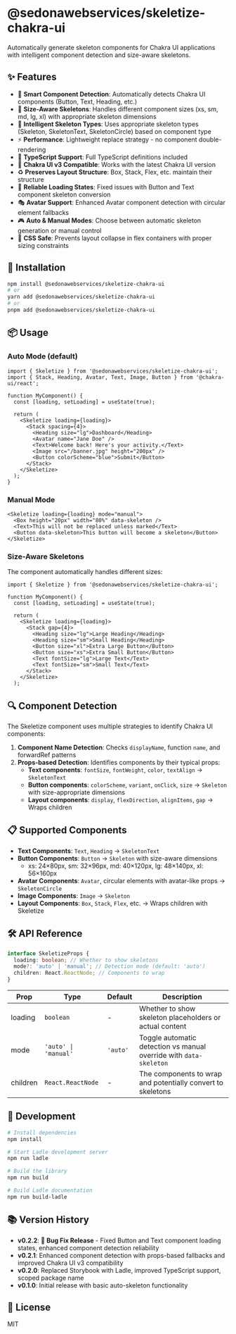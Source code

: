 # @sedonawebservices/skeletize-chakra-ui

Automatically generate skeleton components for Chakra UI applications with intelligent component detection and size-aware skeletons.

## ✨ Features

- 🎯 **Smart Component Detection**: Automatically detects Chakra UI components (Button, Text, Heading, etc.)
- 📏 **Size-Aware Skeletons**: Handles different component sizes (xs, sm, md, lg, xl) with appropriate skeleton dimensions
- 🎨 **Intelligent Skeleton Types**: Uses appropriate skeleton types (Skeleton, SkeletonText, SkeletonCircle) based on component type
- ⚡ **Performance**: Lightweight replace strategy - no component double-rendering
- 📱 **TypeScript Support**: Full TypeScript definitions included
- 🎨 **Chakra UI v3 Compatible**: Works with the latest Chakra UI version
- ♻️ **Preserves Layout Structure**: Box, Stack, Flex, etc. maintain their structure
- 🐛 **Reliable Loading States**: Fixed issues with Button and Text component skeleton conversion
- 🎭 **Avatar Support**: Enhanced Avatar component detection with circular element fallbacks
- 🎮 **Auto & Manual Modes**: Choose between automatic skeleton generation or manual control
- 🎨 **CSS Safe**: Prevents layout collapse in flex containers with proper sizing constraints

## 🚀 Installation

```bash
npm install @sedonawebservices/skeletize-chakra-ui
# or
yarn add @sedonawebservices/skeletize-chakra-ui
# or
pnpm add @sedonawebservices/skeletize-chakra-ui
```

## 📦 Usage

### Auto Mode (default)

```tsx
import { Skeletize } from '@sedonawebservices/skeletize-chakra-ui';
import { Stack, Heading, Avatar, Text, Image, Button } from '@chakra-ui/react';

function MyComponent() {
  const [loading, setLoading] = useState(true);

  return (
    <Skeletize loading={loading}>
      <Stack spacing={4}>
        <Heading size="lg">Dashboard</Heading>
        <Avatar name="Jane Doe" />
        <Text>Welcome back! Here's your activity.</Text>
        <Image src="/banner.jpg" height="200px" />
        <Button colorScheme="blue">Submit</Button>
      </Stack>
    </Skeletize>
  );
}
```

### Manual Mode

```tsx
<Skeletize loading={loading} mode="manual">
  <Box height="20px" width="80%" data-skeleton />
  <Text>This will not be replaced unless marked</Text>
  <Button data-skeleton>This button will become a skeleton</Button>
</Skeletize>
```

### Size-Aware Skeletons

The component automatically handles different sizes:

```tsx
import { Skeletize } from '@sedonawebservices/skeletize-chakra-ui';

function MyComponent() {
  const [loading, setLoading] = useState(true);

  return (
    <Skeletize loading={loading}>
      <Stack gap={4}>
        <Heading size="lg">Large Heading</Heading>
        <Heading size="sm">Small Heading</Heading>
        <Button size="xl">Extra Large Button</Button>
        <Button size="xs">Extra Small Button</Button>
        <Text fontSize="lg">Large Text</Text>
        <Text fontSize="sm">Small Text</Text>
      </Stack>
    </Skeletize>
  );
```

## 🔍 Component Detection

The Skeletize component uses multiple strategies to identify Chakra UI components:

1. **Component Name Detection**: Checks `displayName`, function `name`, and forwardRef patterns
2. **Props-based Detection**: Identifies components by their typical props:
   - **Text components**: `fontSize`, `fontWeight`, `color`, `textAlign` → `SkeletonText`
   - **Button components**: `colorScheme`, `variant`, `onClick`, `size` → `Skeleton` with size-appropriate dimensions
   - **Layout components**: `display`, `flexDirection`, `alignItems`, `gap` → Wraps children

## 📋 Supported Components

- **Text Components**: `Text`, `Heading` → `SkeletonText`
- **Button Components**: `Button` → `Skeleton` with size-aware dimensions
  - xs: 24×80px, sm: 32×96px, md: 40×120px, lg: 48×140px, xl: 56×160px
- **Avatar Components**: `Avatar`, circular elements with avatar-like props → `SkeletonCircle`
- **Image Components**: `Image` → `Skeleton`
- **Layout Components**: `Box`, `Stack`, `Flex`, etc. → Wraps children with Skeletize

## 🛠 API Reference

```typescript
interface SkeletizeProps {
  loading: boolean; // Whether to show skeletons
  mode?: 'auto' | 'manual'; // Detection mode (default: 'auto')
  children: React.ReactNode; // Components to wrap
}
```

| Prop     | Type                 | Default  | Description                                                        |
| -------- | -------------------- | -------- | ------------------------------------------------------------------ |
| loading  | `boolean`            | -        | Whether to show skeleton placeholders or actual content            |
| mode     | `'auto' \| 'manual'` | `'auto'` | Toggle automatic detection vs manual override with `data-skeleton` |
| children | `React.ReactNode`    | -        | The components to wrap and potentially convert to skeletons        |

## 🧪 Development

```bash
# Install dependencies
npm install

# Start Ladle development server
npm run ladle

# Build the library
npm run build

# Build Ladle documentation
npm run build-ladle
```

## 📚 Version History

- **v0.2.2**: 🐛 **Bug Fix Release** - Fixed Button and Text component loading states, enhanced component detection reliability
- **v0.2.1**: Enhanced component detection with props-based fallbacks and improved Chakra UI v3 compatibility
- **v0.2.0**: Replaced Storybook with Ladle, improved TypeScript support, scoped package name
- **v0.1.0**: Initial release with basic auto-skeleton functionality

## 📄 License

MIT
